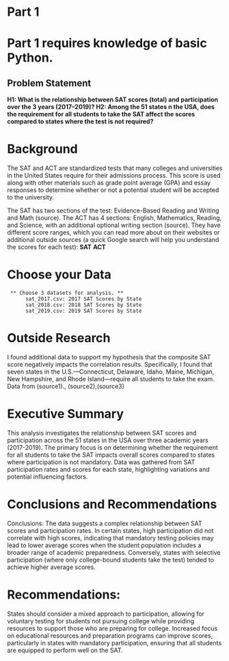 # Part 1

# Part 1 requires knowledge of basic Python.

## Problem Statement
**H1: What is the relationship between SAT scores (total) and participation over the 3 years (2017–2019)? 
  H2: Among the 51 states n the USA, does the requirement for all students to take the SAT affect the scores compared to states where the test is not required?**

# Background
The SAT and ACT are standardized tests that many colleges and universities in the United States require for their admissions process. This score is used along with other materials such as grade point average (GPA) and essay responses to determine whether or not a potential student will be accepted to the university.

The SAT has two sections of the test: Evidence-Based Reading and Writing and Math (source). The ACT has 4 sections: English, Mathematics, Reading, and Science, with an additional optional writing section (source). They have different score ranges, which you can read more about on their websites or additional outside sources (a quick Google search will help you understand the scores for each test):
                                                    **SAT**
                                                    **ACT**
# Choose your Data
     ** Choose 3 datasets for analysis. **
          sat_2017.csv: 2017 SAT Scores by State
          sat_2018.csv: 2018 SAT Scores by State
          sat_2019.csv: 2019 SAT Scores by State

# Outside Research
I found additional data to support my hypothesis that the composite SAT score negatively impacts the correlation results. Specifically, I found that seven states in the U.S.—Connecticut, Delaware, Idaho, Maine, Michigan, New Hampshire, and Rhode Island—require all students to take the exam. Data from (source1)., (source2),(source3)

# Executive Summary
This analysis investigates the relationship between SAT scores and participation across the 51 states in the USA over three academic years (2017-2019). The primary focus is on determining whether the requirement for all students to take the SAT impacts overall scores compared to states where participation is not mandatory. Data was gathered from SAT participation rates and scores for each state, highlighting variations and potential influencing factors.

# Conclusions and Recommendations
Conclusions: The data suggests a complex relationship between SAT scores and participation rates. In certain states, high participation did not correlate with high scores, indicating that mandatory testing policies may lead to lower average scores when the student population includes a broader range of academic preparedness. Conversely, states with selective participation (where only college-bound students take the test) tended to achieve higher average scores.

# Recommendations: 
States should consider a mixed approach to participation, allowing for voluntary testing for students not pursuing college while providing resources to support those who are preparing for college. Increased focus on educational resources and preparation programs can improve scores, particularly in states with mandatory participation, ensuring that all students are equipped to perform well on the SAT.
